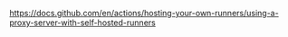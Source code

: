 https://docs.github.com/en/actions/hosting-your-own-runners/using-a-proxy-server-with-self-hosted-runners